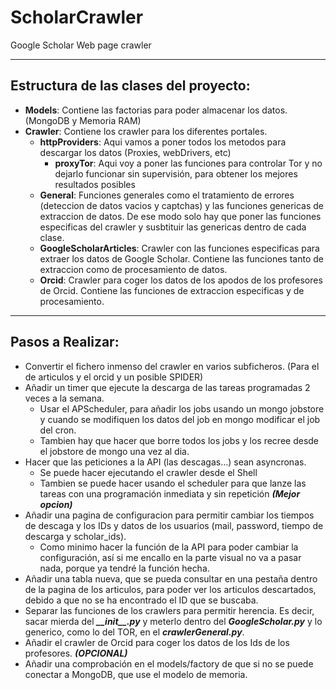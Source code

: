 # ScholarCrawler

Google Scholar Web page crawler
***
## Estructura de las clases del proyecto:
* **Models**: Contiene las factorias para poder almacenar los datos. (MongoDB y Memoria RAM)
* **Crawler**: Contiene los crawler para los diferentes portales.
    * **httpProviders**: Aqui vamos a poner todos los metodos para descargar los datos (Proxies, webDrivers, etc)
        * **proxyTor**: Aqui voy a poner las funciones para controlar Tor y no dejarlo funcionar sin supervisión, para obtener los mejores resultados posibles
    * **General**: Funciones generales como el tratamiento de errores (deteccion de datos vacios y captchas) y las funciones genericas de extraccion de datos. De ese modo solo hay que poner las funciones especificas del crawler y susbtituir las genericas dentro de cada clase.
    * **GoogleScholarArticles**: Crawler con las funciones especificas para extraer los datos de Google Scholar. Contiene las funciones tanto de extraccion como de procesamiento de datos.
    * **Orcid**: Crawler para coger los datos de los apodos de los profesores de Orcid. Contiene las funciones de extraccion especificas y de procesamiento.
***
## Pasos a Realizar:
* Convertir el fichero inmenso del crawler en varios subficheros. (Para el de articulos y el orcid y un posible SPIDER)
* Añadir un timer que ejecute la descarga de las tareas programadas 2 veces a la semana.
    * Usar el APScheduler, para añadir los jobs usando un mongo jobstore y cuando se modifiquen los datos del job en mongo modificar el job del cron.
    * Tambien hay que hacer que borre todos los jobs y los recree desde el jobstore de mongo una vez al dia.
* Hacer que las peticiones a la API (las descagas...) sean asyncronas.
    * Se puede hacer ejecutando el crawler desde el Shell
    * Tambien se puede hacer usando el scheduler para que lanze las tareas con una programación inmediata y sin repetición ***(Mejor opcion)*** 
* Añadir una pagina de configuracion para permitir cambiar los tiempos de descaga y los IDs y datos de los usuarios (mail, password, tiempo de descarga y scholar_ids).
    * Como minimo hacer la función de la API para poder cambiar la configuración, así si me encallo en la parte visual no va a pasar nada, porque ya tendré la función hecha.
* Añadir una tabla nueva, que se pueda consultar en una pestaña dentro de la pagina de los articulos, para poder ver los articulos descartados, debido a que no se ha encontrado el ID que se buscaba.
* Separar las funciones de los crawlers para permitir herencia. Es decir, sacar mierda del ***\_\_init\_\_.py*** y meterlo dentro del ***GoogleScholar.py*** y lo generico, como lo del TOR, en el ***crawlerGeneral.py***.
* Añadir el crawler de Orcid para coger los datos de los Ids de los profesores. ***(OPCIONAL)***
* Añadir una comprobación en el models/factory de que si no se puede conectar a MongoDB, que use el modelo de memoria.
